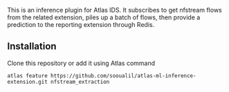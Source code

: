This is an inference plugin for Atlas IDS.
It subscribes to get nfstream flows from the related extension, piles up a batch of flows, then provide a prediction to the reporting extension through Redis.

Installation
------------

Clone this repository or add it using Atlas command

    atlas feature https://github.com/sooualil/atlas-ml-inference-extension.git nfstream_extraction
